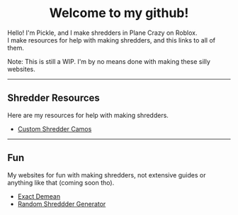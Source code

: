 <h1 align="center">Welcome to my github!</h1>

Hello! I'm Pickle, and I make shredders in Plane Crazy on Roblox.
<br>
I make resources for help with making shredders, and this links to all of them.

Note: This is still a WIP. I'm by no means done with making these silly websites.

---

## Shredder Resources

Here are my resources for help with making shredders.

- [Custom Shredder Camos](https://folxh.github.io/ShredderCamos/)

---

## Fun

My websites for fun with making shredders, not extensive guides or anything like that (coming soon tho).

- [Exact Demean](https://folxh.github.io/ExactDemean/)
- [Random Shreddder Generator](https://folxh.github.io/RandomShredder/)
